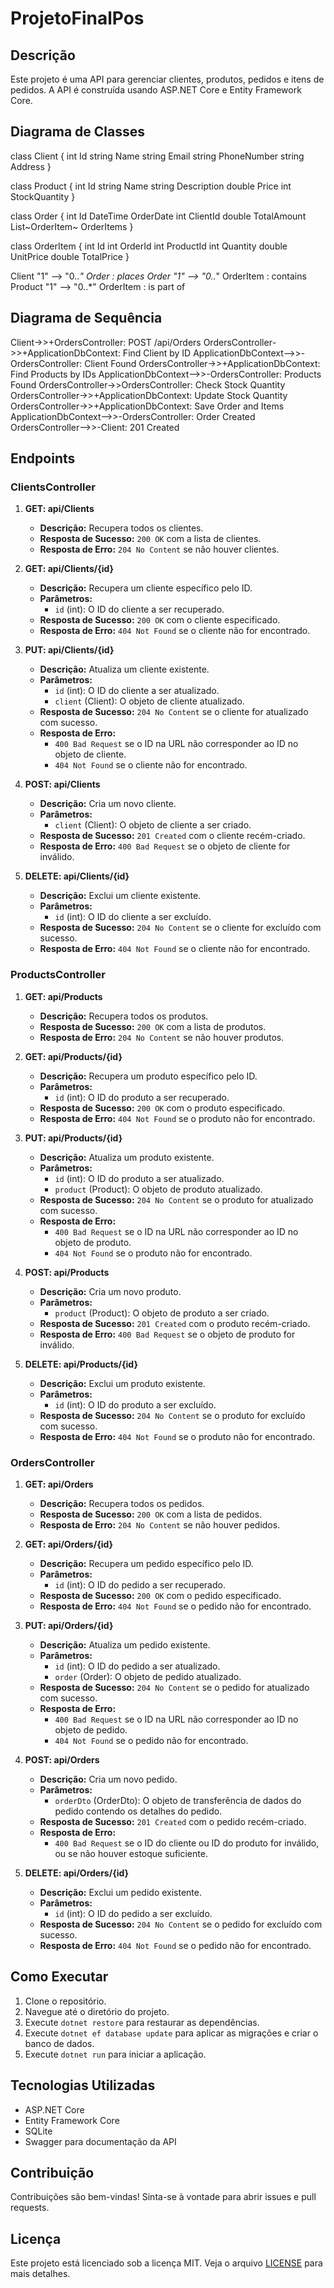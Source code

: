 ﻿# ProjetoFinalPos

## Descrição

Este projeto é uma API para gerenciar clientes, produtos, pedidos e itens de pedidos. A API é construída usando ASP.NET Core e Entity Framework Core.

## Diagrama de Classes

class Client { 
    int Id 
    string Name 
    string Email 
    string PhoneNumber 
    string Address 
}

class Product {
    int Id
    string Name
    string Description
    double Price
    int StockQuantity
}

class Order {
    int Id
    DateTime OrderDate
    int ClientId
    double TotalAmount
    List~OrderItem~ OrderItems
}

class OrderItem {
    int Id
    int OrderId
    int ProductId
    int Quantity
    double UnitPrice
    double TotalPrice
}

Client "1" --> "0..*" Order : places
Order "1" --> "0..*" OrderItem : contains
Product "1" --> "0..*" OrderItem : is part of

## Diagrama de Sequência

Client->>+OrdersController: POST /api/Orders
OrdersController->>+ApplicationDbContext: Find Client by ID
ApplicationDbContext-->>-OrdersController: Client Found
OrdersController->>+ApplicationDbContext: Find Products by IDs
ApplicationDbContext-->>-OrdersController: Products Found
OrdersController->>OrdersController: Check Stock Quantity
OrdersController->>+ApplicationDbContext: Update Stock Quantity
OrdersController->>+ApplicationDbContext: Save Order and Items
ApplicationDbContext-->>-OrdersController: Order Created
OrdersController-->>-Client: 201 Created


## Endpoints

### ClientsController

1. **GET: api/Clients**
   - **Descrição:** Recupera todos os clientes.
   - **Resposta de Sucesso:** `200 OK` com a lista de clientes.
   - **Resposta de Erro:** `204 No Content` se não houver clientes.

2. **GET: api/Clients/{id}**
   - **Descrição:** Recupera um cliente específico pelo ID.
   - **Parâmetros:**
     - `id` (int): O ID do cliente a ser recuperado.
   - **Resposta de Sucesso:** `200 OK` com o cliente especificado.
   - **Resposta de Erro:** `404 Not Found` se o cliente não for encontrado.

3. **PUT: api/Clients/{id}**
   - **Descrição:** Atualiza um cliente existente.
   - **Parâmetros:**
     - `id` (int): O ID do cliente a ser atualizado.
     - `client` (Client): O objeto de cliente atualizado.
   - **Resposta de Sucesso:** `204 No Content` se o cliente for atualizado com sucesso.
   - **Resposta de Erro:** 
     - `400 Bad Request` se o ID na URL não corresponder ao ID no objeto de cliente.
     - `404 Not Found` se o cliente não for encontrado.

4. **POST: api/Clients**
   - **Descrição:** Cria um novo cliente.
   - **Parâmetros:**
     - `client` (Client): O objeto de cliente a ser criado.
   - **Resposta de Sucesso:** `201 Created` com o cliente recém-criado.
   - **Resposta de Erro:** `400 Bad Request` se o objeto de cliente for inválido.

5. **DELETE: api/Clients/{id}**
   - **Descrição:** Exclui um cliente existente.
   - **Parâmetros:**
     - `id` (int): O ID do cliente a ser excluído.
   - **Resposta de Sucesso:** `204 No Content` se o cliente for excluído com sucesso.
   - **Resposta de Erro:** `404 Not Found` se o cliente não for encontrado.

### ProductsController

1. **GET: api/Products**
   - **Descrição:** Recupera todos os produtos.
   - **Resposta de Sucesso:** `200 OK` com a lista de produtos.
   - **Resposta de Erro:** `204 No Content` se não houver produtos.

2. **GET: api/Products/{id}**
   - **Descrição:** Recupera um produto específico pelo ID.
   - **Parâmetros:**
     - `id` (int): O ID do produto a ser recuperado.
   - **Resposta de Sucesso:** `200 OK` com o produto especificado.
   - **Resposta de Erro:** `404 Not Found` se o produto não for encontrado.

3. **PUT: api/Products/{id}**
   - **Descrição:** Atualiza um produto existente.
   - **Parâmetros:**
     - `id` (int): O ID do produto a ser atualizado.
     - `product` (Product): O objeto de produto atualizado.
   - **Resposta de Sucesso:** `204 No Content` se o produto for atualizado com sucesso.
   - **Resposta de Erro:** 
     - `400 Bad Request` se o ID na URL não corresponder ao ID no objeto de produto.
     - `404 Not Found` se o produto não for encontrado.

4. **POST: api/Products**
   - **Descrição:** Cria um novo produto.
   - **Parâmetros:**
     - `product` (Product): O objeto de produto a ser criado.
   - **Resposta de Sucesso:** `201 Created` com o produto recém-criado.
   - **Resposta de Erro:** `400 Bad Request` se o objeto de produto for inválido.

5. **DELETE: api/Products/{id}**
   - **Descrição:** Exclui um produto existente.
   - **Parâmetros:**
     - `id` (int): O ID do produto a ser excluído.
   - **Resposta de Sucesso:** `204 No Content` se o produto for excluído com sucesso.
   - **Resposta de Erro:** `404 Not Found` se o produto não for encontrado.

### OrdersController

1. **GET: api/Orders**
   - **Descrição:** Recupera todos os pedidos.
   - **Resposta de Sucesso:** `200 OK` com a lista de pedidos.
   - **Resposta de Erro:** `204 No Content` se não houver pedidos.

2. **GET: api/Orders/{id}**
   - **Descrição:** Recupera um pedido específico pelo ID.
   - **Parâmetros:**
     - `id` (int): O ID do pedido a ser recuperado.
   - **Resposta de Sucesso:** `200 OK` com o pedido especificado.
   - **Resposta de Erro:** `404 Not Found` se o pedido não for encontrado.

3. **PUT: api/Orders/{id}**
   - **Descrição:** Atualiza um pedido existente.
   - **Parâmetros:**
     - `id` (int): O ID do pedido a ser atualizado.
     - `order` (Order): O objeto de pedido atualizado.
   - **Resposta de Sucesso:** `204 No Content` se o pedido for atualizado com sucesso.
   - **Resposta de Erro:** 
     - `400 Bad Request` se o ID na URL não corresponder ao ID no objeto de pedido.
     - `404 Not Found` se o pedido não for encontrado.

4. **POST: api/Orders**
   - **Descrição:** Cria um novo pedido.
   - **Parâmetros:**
     - `orderDto` (OrderDto): O objeto de transferência de dados do pedido contendo os detalhes do pedido.
   - **Resposta de Sucesso:** `201 Created` com o pedido recém-criado.
   - **Resposta de Erro:** 
     - `400 Bad Request` se o ID do cliente ou ID do produto for inválido, ou se não houver estoque suficiente.

5. **DELETE: api/Orders/{id}**
   - **Descrição:** Exclui um pedido existente.
   - **Parâmetros:**
     - `id` (int): O ID do pedido a ser excluído.
   - **Resposta de Sucesso:** `204 No Content` se o pedido for excluído com sucesso.
   - **Resposta de Erro:** `404 Not Found` se o pedido não for encontrado.

## Como Executar

1. Clone o repositório.
2. Navegue até o diretório do projeto.
3. Execute `dotnet restore` para restaurar as dependências.
4. Execute `dotnet ef database update` para aplicar as migrações e criar o banco de dados.
5. Execute `dotnet run` para iniciar a aplicação.

## Tecnologias Utilizadas

- ASP.NET Core
- Entity Framework Core
- SQLite
- Swagger para documentação da API

## Contribuição

Contribuições são bem-vindas! Sinta-se à vontade para abrir issues e pull requests.

## Licença

Este projeto está licenciado sob a licença MIT. Veja o arquivo [LICENSE](LICENSE) para mais detalhes.
